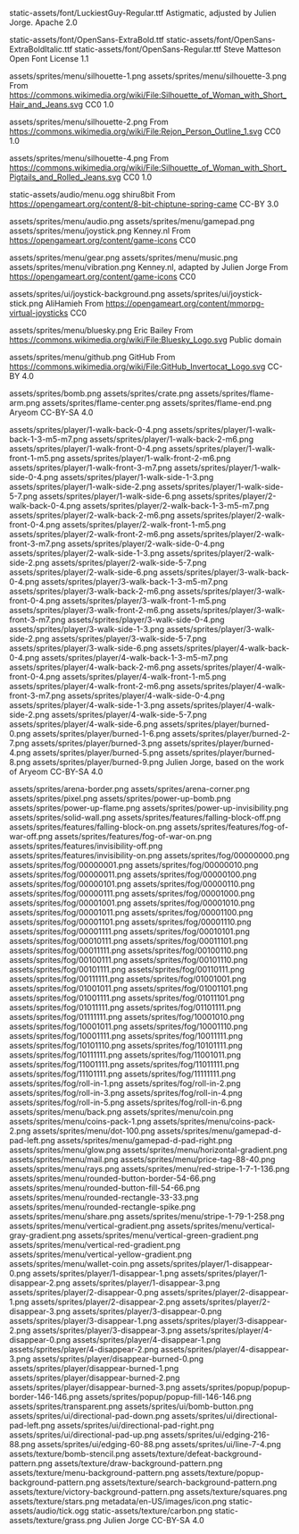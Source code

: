 static-assets/font/LuckiestGuy-Regular.ttf
Astigmatic, adjusted by Julien Jorge.
Apache 2.0

static-assets/font/OpenSans-ExtraBold.ttf
static-assets/font/OpenSans-ExtraBoldItalic.ttf
static-assets/font/OpenSans-Regular.ttf
Steve Matteson
Open Font License 1.1

assets/sprites/menu/silhouette-1.png
assets/sprites/menu/silhouette-3.png
From https://commons.wikimedia.org/wiki/File:Silhouette_of_Woman_with_Short_Hair_and_Jeans.svg
CC0 1.0

assets/sprites/menu/silhouette-2.png
From https://commons.wikimedia.org/wiki/File:Rejon_Person_Outline_1.svg
CC0 1.0

assets/sprites/menu/silhouette-4.png
From https://commons.wikimedia.org/wiki/File:Silhouette_of_Woman_with_Short_Pigtails_and_Rolled_Jeans.svg
CC0 1.0

static-assets/audio/menu.ogg
shiru8bit
From https://opengameart.org/content/8-bit-chiptune-spring-came
CC-BY 3.0

assets/sprites/menu/audio.png
assets/sprites/menu/gamepad.png
assets/sprites/menu/joystick.png
Kenney.nl
From https://opengameart.org/content/game-icons
CC0

assets/sprites/menu/gear.png
assets/sprites/menu/music.png
assets/sprites/menu/vibration.png
Kenney.nl, adapted by Julien Jorge
From https://opengameart.org/content/game-icons
CC0

assets/sprites/ui/joystick-background.png
assets/sprites/ui/joystick-stick.png
AliHamieh
From https://opengameart.org/content/mmorpg-virtual-joysticks
CC0

assets/sprites/menu/bluesky.png
Eric Bailey
From https://commons.wikimedia.org/wiki/File:Bluesky_Logo.svg
Public domain

assets/sprites/menu/github.png
GitHub
From https://commons.wikimedia.org/wiki/File:GitHub_Invertocat_Logo.svg
CC-BY 4.0

assets/sprites/bomb.png
assets/sprites/crate.png
assets/sprites/flame-arm.png
assets/sprites/flame-center.png
assets/sprites/flame-end.png
Aryeom
CC-BY-SA 4.0

assets/sprites/player/1-walk-back-0-4.png
assets/sprites/player/1-walk-back-1-3-m5-m7.png
assets/sprites/player/1-walk-back-2-m6.png
assets/sprites/player/1-walk-front-0-4.png
assets/sprites/player/1-walk-front-1-m5.png
assets/sprites/player/1-walk-front-2-m6.png
assets/sprites/player/1-walk-front-3-m7.png
assets/sprites/player/1-walk-side-0-4.png
assets/sprites/player/1-walk-side-1-3.png
assets/sprites/player/1-walk-side-2.png
assets/sprites/player/1-walk-side-5-7.png
assets/sprites/player/1-walk-side-6.png
assets/sprites/player/2-walk-back-0-4.png
assets/sprites/player/2-walk-back-1-3-m5-m7.png
assets/sprites/player/2-walk-back-2-m6.png
assets/sprites/player/2-walk-front-0-4.png
assets/sprites/player/2-walk-front-1-m5.png
assets/sprites/player/2-walk-front-2-m6.png
assets/sprites/player/2-walk-front-3-m7.png
assets/sprites/player/2-walk-side-0-4.png
assets/sprites/player/2-walk-side-1-3.png
assets/sprites/player/2-walk-side-2.png
assets/sprites/player/2-walk-side-5-7.png
assets/sprites/player/2-walk-side-6.png
assets/sprites/player/3-walk-back-0-4.png
assets/sprites/player/3-walk-back-1-3-m5-m7.png
assets/sprites/player/3-walk-back-2-m6.png
assets/sprites/player/3-walk-front-0-4.png
assets/sprites/player/3-walk-front-1-m5.png
assets/sprites/player/3-walk-front-2-m6.png
assets/sprites/player/3-walk-front-3-m7.png
assets/sprites/player/3-walk-side-0-4.png
assets/sprites/player/3-walk-side-1-3.png
assets/sprites/player/3-walk-side-2.png
assets/sprites/player/3-walk-side-5-7.png
assets/sprites/player/3-walk-side-6.png
assets/sprites/player/4-walk-back-0-4.png
assets/sprites/player/4-walk-back-1-3-m5-m7.png
assets/sprites/player/4-walk-back-2-m6.png
assets/sprites/player/4-walk-front-0-4.png
assets/sprites/player/4-walk-front-1-m5.png
assets/sprites/player/4-walk-front-2-m6.png
assets/sprites/player/4-walk-front-3-m7.png
assets/sprites/player/4-walk-side-0-4.png
assets/sprites/player/4-walk-side-1-3.png
assets/sprites/player/4-walk-side-2.png
assets/sprites/player/4-walk-side-5-7.png
assets/sprites/player/4-walk-side-6.png
assets/sprites/player/burned-0.png
assets/sprites/player/burned-1-6.png
assets/sprites/player/burned-2-7.png
assets/sprites/player/burned-3.png
assets/sprites/player/burned-4.png
assets/sprites/player/burned-5.png
assets/sprites/player/burned-8.png
assets/sprites/player/burned-9.png
Julien Jorge, based on the work of Aryeom
CC-BY-SA 4.0

assets/sprites/arena-border.png
assets/sprites/arena-corner.png
assets/sprites/pixel.png
assets/sprites/power-up-bomb.png
assets/sprites/power-up-flame.png
assets/sprites/power-up-invisibility.png
assets/sprites/solid-wall.png
assets/sprites/features/falling-block-off.png
assets/sprites/features/falling-block-on.png
assets/sprites/features/fog-of-war-off.png
assets/sprites/features/fog-of-war-on.png
assets/sprites/features/invisibility-off.png
assets/sprites/features/invisibility-on.png
assets/sprites/fog/00000000.png
assets/sprites/fog/00000001.png
assets/sprites/fog/00000010.png
assets/sprites/fog/00000011.png
assets/sprites/fog/00000100.png
assets/sprites/fog/00000101.png
assets/sprites/fog/00000110.png
assets/sprites/fog/00000111.png
assets/sprites/fog/00001000.png
assets/sprites/fog/00001001.png
assets/sprites/fog/00001010.png
assets/sprites/fog/00001011.png
assets/sprites/fog/00001100.png
assets/sprites/fog/00001101.png
assets/sprites/fog/00001110.png
assets/sprites/fog/00001111.png
assets/sprites/fog/00010101.png
assets/sprites/fog/00010111.png
assets/sprites/fog/00011101.png
assets/sprites/fog/00011111.png
assets/sprites/fog/00100110.png
assets/sprites/fog/00100111.png
assets/sprites/fog/00101110.png
assets/sprites/fog/00101111.png
assets/sprites/fog/00110111.png
assets/sprites/fog/00111111.png
assets/sprites/fog/01001001.png
assets/sprites/fog/01001011.png
assets/sprites/fog/01001101.png
assets/sprites/fog/01001111.png
assets/sprites/fog/01011101.png
assets/sprites/fog/01011111.png
assets/sprites/fog/01101111.png
assets/sprites/fog/01111111.png
assets/sprites/fog/10001010.png
assets/sprites/fog/10001011.png
assets/sprites/fog/10001110.png
assets/sprites/fog/10001111.png
assets/sprites/fog/10011111.png
assets/sprites/fog/10101110.png
assets/sprites/fog/10101111.png
assets/sprites/fog/10111111.png
assets/sprites/fog/11001011.png
assets/sprites/fog/11001111.png
assets/sprites/fog/11011111.png
assets/sprites/fog/11101111.png
assets/sprites/fog/11111111.png
assets/sprites/fog/roll-in-1.png
assets/sprites/fog/roll-in-2.png
assets/sprites/fog/roll-in-3.png
assets/sprites/fog/roll-in-4.png
assets/sprites/fog/roll-in-5.png
assets/sprites/fog/roll-in-6.png
assets/sprites/menu/back.png
assets/sprites/menu/coin.png
assets/sprites/menu/coins-pack-1.png
assets/sprites/menu/coins-pack-2.png
assets/sprites/menu/dot-100.png
assets/sprites/menu/gamepad-d-pad-left.png
assets/sprites/menu/gamepad-d-pad-right.png
assets/sprites/menu/glow.png
assets/sprites/menu/horizontal-gradient.png
assets/sprites/menu/mail.png
assets/sprites/menu/price-tag-88-40.png
assets/sprites/menu/rays.png
assets/sprites/menu/red-stripe-1-7-1-136.png
assets/sprites/menu/rounded-button-border-54-66.png
assets/sprites/menu/rounded-button-fill-54-66.png
assets/sprites/menu/rounded-rectangle-33-33.png
assets/sprites/menu/rounded-rectangle-spike.png
assets/sprites/menu/share.png
assets/sprites/menu/stripe-1-79-1-258.png
assets/sprites/menu/vertical-gradient.png
assets/sprites/menu/vertical-gray-gradient.png
assets/sprites/menu/vertical-green-gradient.png
assets/sprites/menu/vertical-red-gradient.png
assets/sprites/menu/vertical-yellow-gradient.png
assets/sprites/menu/wallet-coin.png
assets/sprites/player/1-disappear-0.png
assets/sprites/player/1-disappear-1.png
assets/sprites/player/1-disappear-2.png
assets/sprites/player/1-disappear-3.png
assets/sprites/player/2-disappear-0.png
assets/sprites/player/2-disappear-1.png
assets/sprites/player/2-disappear-2.png
assets/sprites/player/2-disappear-3.png
assets/sprites/player/3-disappear-0.png
assets/sprites/player/3-disappear-1.png
assets/sprites/player/3-disappear-2.png
assets/sprites/player/3-disappear-3.png
assets/sprites/player/4-disappear-0.png
assets/sprites/player/4-disappear-1.png
assets/sprites/player/4-disappear-2.png
assets/sprites/player/4-disappear-3.png
assets/sprites/player/disappear-burned-0.png
assets/sprites/player/disappear-burned-1.png
assets/sprites/player/disappear-burned-2.png
assets/sprites/player/disappear-burned-3.png
assets/sprites/popup/popup-border-146-146.png
assets/sprites/popup/popup-fill-146-146.png
assets/sprites/transparent.png
assets/sprites/ui/bomb-button.png
assets/sprites/ui/directional-pad-down.png
assets/sprites/ui/directional-pad-left.png
assets/sprites/ui/directional-pad-right.png
assets/sprites/ui/directional-pad-up.png
assets/sprites/ui/edging-216-88.png
assets/sprites/ui/edging-60-88.png
assets/sprites/ui/line-7-4.png
assets/texture/bomb-stencil.png
assets/texture/defeat-background-pattern.png
assets/texture/draw-background-pattern.png
assets/texture/menu-background-pattern.png
assets/texture/popup-background-pattern.png
assets/texture/search-background-pattern.png
assets/texture/victory-background-pattern.png
assets/texture/squares.png
assets/texture/stars.png
metadata/en-US/images/icon.png
static-assets/audio/tick.ogg
static-assets/texture/carbon.png
static-assets/texture/grass.png
Julien Jorge
CC-BY-SA 4.0
